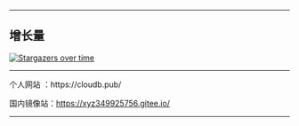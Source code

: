 
<hr/>

## 增长量

[![Stargazers over time](https://starchart.cc/xyz349925756/kubernetes.svg)](https://starchart.cc/xyz349925756/kubernetes)
<hr/>
个人网站 ：https://cloudb.pub/

国内镜像站：https://xyz349925756.gitee.io/
<hr />

